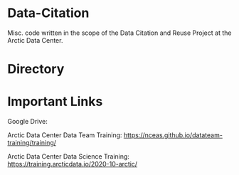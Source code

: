 # Data-Citation
Misc. code written in the scope of the Data Citation and Reuse Project at the Arctic Data Center.

# Directory

# Important Links
Google Drive:

Arctic Data Center Data Team Training: https://nceas.github.io/datateam-training/training/

Arctic Data Center Data Science Training: https://training.arcticdata.io/2020-10-arctic/
